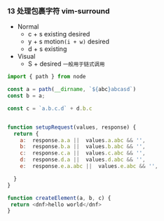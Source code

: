 ### 13 处理包裹字符 vim-surround

- Normal
  - c + s existing desired
  - y + s motion`(i + w)` desired
  - d + s existing
- Visual
  - S + desired `一般用于链式调用`


```js
import { path } from node

const a = path(__dirname, `${abc}abcasd`)
const b = a;

const c = `a.b.c.d` + d.b.c


function setupRequest(values, response) {
  return {
    a:  response.a.a ||  values.a.abc && '',
    b:  response.b.a ||  values.b.abc && '',
    c:  response.c.a ||  values.c.abc && '',
    d:  response.d.a ||  values.d.abc && '',
    e:  response.e.a.abc ||  values.e.abc && '',

  }
}

function createElement(a, b, c) {
 return <dnf>hello world</dnf>
}

```